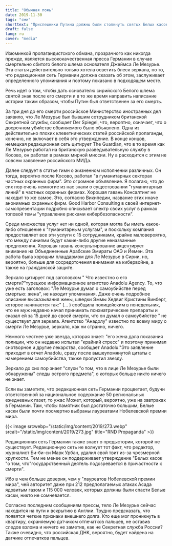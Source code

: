 ```yaml
---
title: "Обычная ложь"
date: 2019-11-30
tags: "сми"
shorttext: "Приспешники Путина должны были столкнуть святых Белых касок с балкона."
draft: false
lang: ru
cover: "media"
---
```


Изюминкой пропагандистского обмана, прозрачного как никогда прежде,
является высококачественная пресса Германии в случае смертельно сбитого
белого шлема основателя Джеймса Ле Мезурье. Эта статья действительно
только хотела осветить блеск зеркала, но то, что редакционная сеть
Германии должна сказать об этом, заслуживает определенного упоминания и
поэтому показано в подходящем месте.

Речь идет о том, чтобы дать основателю сирийского Белого шлема святой
знак после его смерти и в то же время направить написание истории таким
образом, чтобы Путин был ответственен за его смерть.

За три дня до его смерти российское Министерство иностранных дел
заявило, что Ле Мезурье был бывшим сотрудником британской Секретной
службы, сообщает Der Spiegel, что, вероятно, означает, что о досрочном
убийстве обвиняемого было объявлено. Одна из действительно плохих
клеветнических статей российской пропаганды, конечно, не включает в себя
это утверждение. В конце концов, немецкая редакционная сеть цитирует The
Guardian, что в то время как Ле Мезурье работал на британскую
разведывательную службу в Косово, он работал в рамках мирной миссии. Ну
а расходится с этим не совсем заявление российского МИДа.

Далее следует в статье гимн о жизненном исполнении различных. Он тогда,
вероятно после Косово, работал "в гуманитарных секторах частных охранных
фирм". Это огромное объявление. Я полагаю, что до сих пор очень немногие
из нас знали о существовании "гуманитарных линий" в частных охранных
фирмах. Хорошая гавань Консалтинг не находит то же самое. Это, согласно
Википедии, название этих иначе анонимных охранных фирм. Good Harbor
Consulting в своей интернет-самопрезентации подробно описывает спектр
своих услуг в рамках топовой темы "управление рисками
кибербезопасности".

Среди множества услуг нет ни одной, которая могла бы иметь какое-либо
отношение к "гуманитарным услугам", и поскольку компания предоставляет
все эти услуги с 15 сотрудниками, крайне маловероятно, что между линиями
будут какие-либо другие неназванные предложения. Хорошая гавань
консультирование акцентирует внимание на Объединенные Арабские Эмираты
ОАЭ и Йемен. Эта работа была хорошим плацдармом для Ле Мезурье в Сирии,
но, вероятно, больше для сосредоточения внимания на кибервойне, а также
на гражданской защите.

Зеркало цитирует под заголовком \" Что известно о его смерти?"турецкое
информационное агентство Anadolu Agency. То, что уже есть заголовок: "Ле
Мезурье думал о самоубийстве перед смертью: жена", не находит
упоминания. Даже очень подробное описание высказывания жены, шведки Эммы
Хедвиг Кристины Винберг, которое начинается так:" (... ) сообщила
полицейским в понедельник, что ее муж недавно начал принимать
психиатрические препараты и сказал ей за 15 дней до своей смерти, что он
думал о самоубийстве \" не существует для зеркала. Агентство "Анадолу"
известно по всему миру о смерти Ле Мезурье, зеркало, как ни странно,
ничего.

Немного честнее уже звезда, которая знает: "его жена дала показания
полиции, что он недавно испытал "крайний стресс" и поэтому принимал
снотворное и другие лекарства, сообщает Anadolu."Это заявление приходит
в отчет Anadolu, сразу после вышеупомянутой цитаты с намерением
самоубийства, также пропустил звезду.

Зеркало до сих пор знает "слухи "о том, что в лице Ле Мезурье были
обнаружены" следы острого предмета", о которых больше никто ничего не
знает.

Если вы заметите, что редакционная сеть Германии процветает, будучи
ответственной за национальное содержание 50 региональных ежедневных
газет, то ужас Может, который, вероятно, уже на завтраках в Германии.
Там, чтобы памятник был достаточно большим, Белые каски были почти
посмертно выбраны лауреатами Нобелевской премии мира.

{{< image srcwebp="/static/img/content/2019/273.webp" srcalt="/static/img/content/2019/273.jpg" title="RND Propaganda" >}}

Редакционная сеть Германии также знает о предыстории, которой не
существует. Редакционную сеть не волнует тот факт, что редактор,
журналист Би-би-си Марк Урбан, удалил свой твит из-за чрезмерной
хрупкости. Тем не менее он поддерживает утверждение "Белых касок "о том,
что\"государственный деятель подозревается в причастности к смерти".

Ибо в чем больше доверия, чем у "лауреатов Нобелевской премии мира", чей
авторитет даже при 212 предполагаемых атаках Асада ядовитым газом и 115
000 человек, которых должны были спасти Белые каски, никто не
сомневается.

Согласно последним сообщениям прессы, тело Ле Мезурье сейчас находится
на пути к вскрытию в Англии. Трудно предсказать, что появятся четкие
признаки внешнего долга. Кто еще мог проникнуть в квартиру, охраняемую
датчиком отпечатков пальцев, не оставив следов взлома и ничего не
заметив, как не Секретная служба России? Также очевидно, что российская
ДНК, вероятно, будет найдена на датчике отпечатков пальцев.
